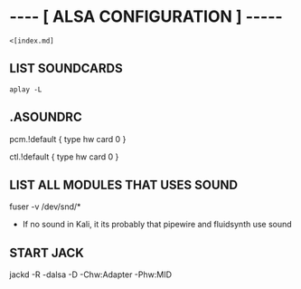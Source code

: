 # ---- [ ALSA CONFIGURATION ] -----
                                        
                                        
   	<[index.md]
 
## LIST SOUNDCARDS
	aplay -L
							
## .ASOUNDRC
	 
  pcm.!default {
    type hw
    card 0
  }
													
  ctl.!default {
    type hw
    card 0
  }
					
## LIST ALL MODULES THAT USES SOUND
  fuser -v /dev/snd/*

  * If no sound in Kali, it its probably that pipewire
    and fluidsynth use sound

## START JACK 
   jackd -R -dalsa -D  -Chw:Adapter -Phw:MID
